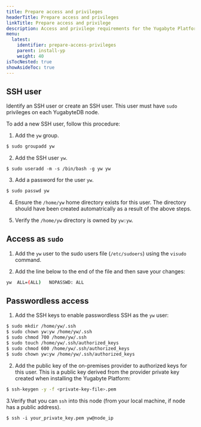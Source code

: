 ```yaml
---
title: Prepare access and privileges
headerTitle: Prepare access and privileges
linkTitle: Prepare access and privilege
description: Access and privilege requirements for the Yugabyte Platform and YugabyteDB data nodes.
menu:
  latest:
    identifier: prepare-access-privileges
    parent: install-yp
    weight: 40
isTocNested: true
showAsideToc: true
---
```


## SSH user

Identify an SSH user or create an SSH  user. This user must have `sudo` privileges on each YugabyteDB node. 

To add a new SSH user, follow this procedure:

1. Add the `yw` group.

```sh
$ sudo groupadd yw
```

2. Add the SSH user `yw`.

```ssh
$ sudo useradd -m -s /bin/bash -g yw yw
```

3. Add a password for the user `yw`.

```sh
$ sudo passwd yw
```

4. Ensure the `/home/yw` home directory exists for this user. The directory should have been created automatrically as a result of the above steps.

5. Verify the `/home/yw` directory is owned by `yw:yw`.

## Access as `sudo`

1. Add the `yw` user to the sudo users file (`/etc/sudoers`) using the `visudo` command. 

2. Add the line below to the end of the file and then save your changes:

```sh
yw	ALL=(ALL)	NOPASSWD: ALL
```

## Passwordless access

1. Add the SSH keys to enable passwordless SSH as the `yw` user:

```sh
$ sudo mkdir /home/yw/.ssh
$ sudo chown yw:yw /home/yw/.ssh
$ sudo chmod 700 /home/yw/.ssh
$ sudo touch /home/yw/.ssh/authorized_keys
$ sudo chmod 600 /home/yw/.ssh/authorized_keys
$ sudo chown yw:yw /home/yw/.ssh/authorized_keys
```

2. Add the public key of the on-premises provider to authorized keys for this user. This is a public key derived from the provider private key created when installing the Yugabyte Platform:

```sh
$ ssh-keygen -y -f <private-key-file>.pem
```

3.Verify that you can `ssh` into this node (from your local machine, if node has a public address).

```ssh
$ ssh -i your_private_key.pem yw@node_ip
```

